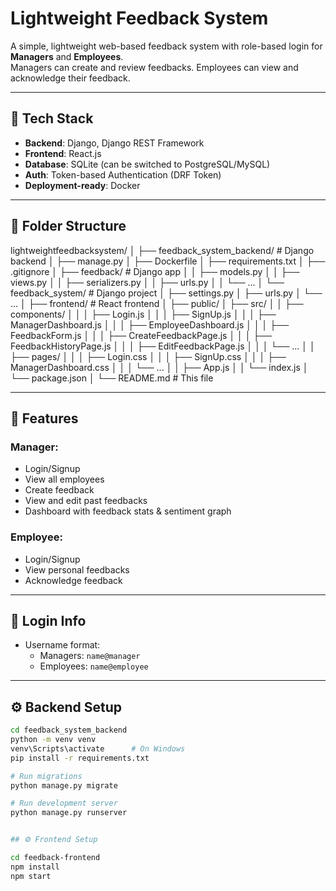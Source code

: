 # Lightweight Feedback System

A simple, lightweight web-based feedback system with role-based login for **Managers** and **Employees**.  
Managers can create and review feedbacks. Employees can view and acknowledge their feedback.

---

## 🔧 Tech Stack

- **Backend**: Django, Django REST Framework
- **Frontend**: React.js
- **Database**: SQLite (can be switched to PostgreSQL/MySQL)
- **Auth**: Token-based Authentication (DRF Token)
- **Deployment-ready**: Docker

---

## 📁 Folder Structure

lightweightfeedbacksystem/
│
├── feedback_system_backend/ # Django backend
│ ├── manage.py
│ ├── Dockerfile
│ ├── requirements.txt
│ ├── .gitignore
│ ├── feedback/ # Django app
│ │ ├── models.py
│ │ ├── views.py
│ │ ├── serializers.py
│ │ ├── urls.py
│ │ └── ...
│ └── feedback_system/ # Django project
│ ├── settings.py
│ ├── urls.py
│ └── ...
│
├── frontend/ # React frontend
│ ├── public/
│ ├── src/
│ │ ├── components/
│ │ │ ├── Login.js
│ │ │ ├── SignUp.js
│ │ │ ├── ManagerDashboard.js
│ │ │ ├── EmployeeDashboard.js
│ │ │ ├── FeedbackForm.js
│ │ │ ├── CreateFeedbackPage.js
│ │ │ ├── FeedbackHistoryPage.js
│ │ │ ├── EditFeedbackPage.js 
│ │ │ └── ...
│ │ ├── pages/
│ │ │ ├── Login.css
│ │ │ ├── SignUp.css
│ │ │ ├── ManagerDashboard.css
│ │ │ └── ...
│ │ ├── App.js
│ │ └── index.js
│ └── package.json
│
└── README.md # This file


---

## 🚀 Features

### Manager:
- Login/Signup
- View all employees
- Create feedback
- View and edit past feedbacks
- Dashboard with feedback stats & sentiment graph

### Employee:
- Login/Signup
- View personal feedbacks
- Acknowledge feedback

---

## 🔑 Login Info

- Username format:
  - Managers: `name@manager`
  - Employees: `name@employee`

---

## ⚙️ Backend Setup

```bash
cd feedback_system_backend
python -m venv venv
venv\Scripts\activate      # On Windows
pip install -r requirements.txt

# Run migrations
python manage.py migrate

# Run development server
python manage.py runserver


## ⚙️ Frontend Setup

cd feedback-frontend
npm install
npm start

